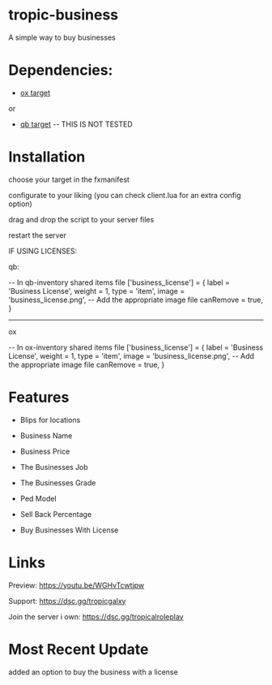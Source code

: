 # tropic-business


A simple way to buy businesses

# Dependencies:

- [ox target](https://github.com/overextended/ox_target) 

or 

- [qb target](https://github.com/qbcore-framework/qb-target) -- THIS IS NOT TESTED

# Installation 

choose your target in the fxmanifest

configurate to your liking (you can check client.lua for an extra config option)

drag and drop the script to your server files

restart the server

IF USING LICENSES:

qb:

-- In qb-inventory shared items file
['business_license'] = {
    label = 'Business License',
    weight = 1,
    type = 'item',
    image = 'business_license.png', -- Add the appropriate image file
    canRemove = true,
}

-----

ox

-- In ox-inventory shared items file
['business_license'] = {
    label = 'Business License',
    weight = 1,
    type = 'item',
    image = 'business_license.png', -- Add the appropriate image file
    canRemove = true,
}


# Features

- Blips for locations

- Business Name

- Business Price

- The Businesses Job

- The Businesses Grade

- Ped Model

- Sell Back Percentage

- Buy Businesses With License

# Links 

Preview: https://youtu.be/WGHvTcwtjpw

Support: https://dsc.gg/tropicgalxy

Join the server i own: https://dsc.gg/tropicalroleplay

# Most Recent Update

added an option to buy the business with a license
